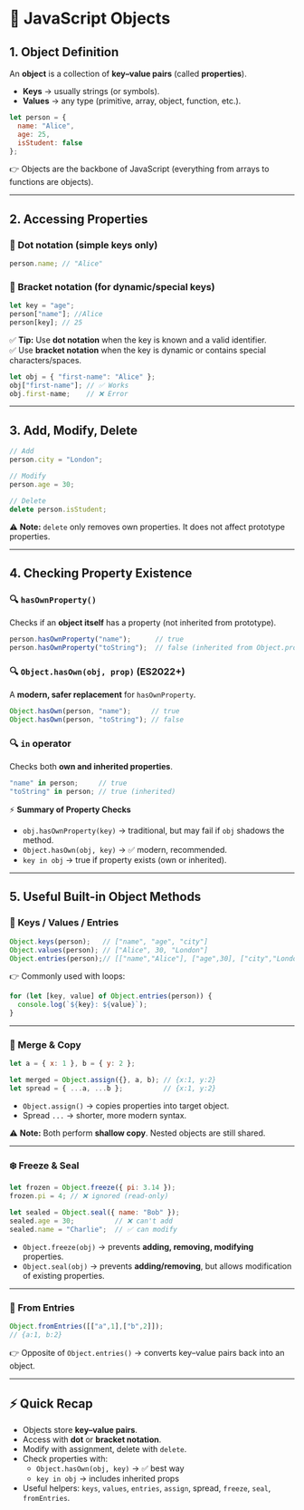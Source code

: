 # 📘 JavaScript Objects 

## 1. Object Definition
An **object** is a collection of **key–value pairs** (called **properties**).

- **Keys** → usually strings (or symbols).  
- **Values** → any type (primitive, array, object, function, etc.).

```js
let person = {
  name: "Alice",
  age: 25,  
  isStudent: false
};
```

👉 Objects are the backbone of JavaScript (everything from arrays to functions are objects).

---

## 2. Accessing Properties

### 🔹 Dot notation (simple keys only)
```js
person.name; // "Alice"
```

### 🔹 Bracket notation (for dynamic/special keys)
```js
let key = "age";
person["name"]; //Alice
person[key]; // 25
```

✅ **Tip:** Use **dot notation** when the key is known and a valid identifier.  
✅ Use **bracket notation** when the key is dynamic or contains special characters/spaces.

```js
let obj = { "first-name": "Alice" };
obj["first-name"]; // ✅ Works
obj.first-name;    // ❌ Error
```

---

## 3. Add, Modify, Delete

```js
// Add
person.city = "London";

// Modify
person.age = 30;

// Delete
delete person.isStudent;
```

⚠️ **Note:** `delete` only removes own properties. It does not affect prototype properties.

---

## 4. Checking Property Existence

### 🔍 `hasOwnProperty()`
Checks if an **object itself** has a property (not inherited from prototype).

```js
person.hasOwnProperty("name");      // true
person.hasOwnProperty("toString");  // false (inherited from Object.prototype)
```

### 🔍 `Object.hasOwn(obj, prop)` (ES2022+)
A **modern, safer replacement** for `hasOwnProperty`.

```js
Object.hasOwn(person, "name");     // true
Object.hasOwn(person, "toString"); // false
```

### 🔍 `in` operator
Checks both **own and inherited properties**.

```js
"name" in person;     // true
"toString" in person; // true (inherited)
```

⚡ **Summary of Property Checks**
- `obj.hasOwnProperty(key)` → traditional, but may fail if `obj` shadows the method.  
- `Object.hasOwn(obj, key)` → ✅ modern, recommended.  
- `key in obj` → true if property exists (own or inherited).  

---

## 5. Useful Built-in Object Methods

### 🔑 Keys / Values / Entries
```js
Object.keys(person);   // ["name", "age", "city"]
Object.values(person); // ["Alice", 30, "London"]
Object.entries(person);// [["name","Alice"], ["age",30], ["city","London"]]
```

👉 Commonly used with loops:
```js
for (let [key, value] of Object.entries(person)) {
  console.log(`${key}: ${value}`);
}
```

---

### 🔄 Merge & Copy
```js
let a = { x: 1 }, b = { y: 2 };

let merged = Object.assign({}, a, b); // {x:1, y:2}
let spread = { ...a, ...b };          // {x:1, y:2}
```

- `Object.assign()` → copies properties into target object.  
- Spread `...` → shorter, more modern syntax.  

⚠️ **Note:** Both perform **shallow copy**. Nested objects are still shared.

---

### ❄️ Freeze & Seal
```js
let frozen = Object.freeze({ pi: 3.14 });
frozen.pi = 4; // ❌ ignored (read-only)

let sealed = Object.seal({ name: "Bob" });
sealed.age = 30;          // ❌ can't add
sealed.name = "Charlie";  // ✅ can modify
```

- `Object.freeze(obj)` → prevents **adding, removing, modifying** properties.  
- `Object.seal(obj)` → prevents **adding/removing**, but allows modification of existing properties.  

---

### 🔄 From Entries
```js
Object.fromEntries([["a",1],["b",2]]);
// {a:1, b:2}
```

👉 Opposite of `Object.entries()` → converts key–value pairs back into an object.

---

## ⚡ Quick Recap
- Objects store **key–value pairs**.  
- Access with **dot** or **bracket notation**.  
- Modify with assignment, delete with `delete`.  
- Check properties with:
  - `Object.hasOwn(obj, key)` → ✅ best way  
  - `key in obj` → includes inherited props  
- Useful helpers: `keys`, `values`, `entries`, `assign`, spread, `freeze`, `seal`, `fromEntries`.  
